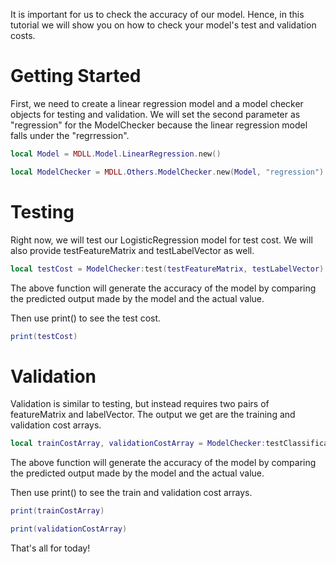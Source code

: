 It is important for us to check the accuracy of our model. Hence, in this tutorial we will show you on how to check your model's test and validation costs.

# Getting Started

First, we need to create a linear regression model and a model checker objects for testing and validation. We will set the second parameter as "regression" for the ModelChecker because the linear regression model falls under the "regrression".

```lua
local Model = MDLL.Model.LinearRegression.new()

local ModelChecker = MDLL.Others.ModelChecker.new(Model, "regression")
```

# Testing

Right now, we will test our LogisticRegression model for test cost.  We will also provide testFeatureMatrix and testLabelVector as well.

```lua
local testCost = ModelChecker:test(testFeatureMatrix, testLabelVector)
```

The above function will generate the accuracy of the model by comparing the predicted output made by the model and the actual value.

Then use print() to see the test cost.

```lua
print(testCost)
```

# Validation

Validation is similar to testing, but instead requires two pairs of featureMatrix and labelVector. The output we get are the training and validation cost arrays. 

```lua
local trainCostArray, validationCostArray = ModelChecker:testClassificationModel(trainFeatureMatrix, trainLabelVector, validationFeatureMatrix, validationLabelVector)
```

The above function will generate the accuracy of the model by comparing the predicted output made by the model and the actual value.

Then use print() to see the train and validation cost arrays.

```lua
print(trainCostArray)

print(validationCostArray)
```

That's all for today!
